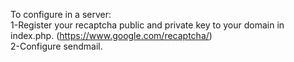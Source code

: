 To configure in a server:
<br />
1-Register your recaptcha public and private key to your domain in index.php. (https://www.google.com/recaptcha/)
<br />
2-Configure sendmail.